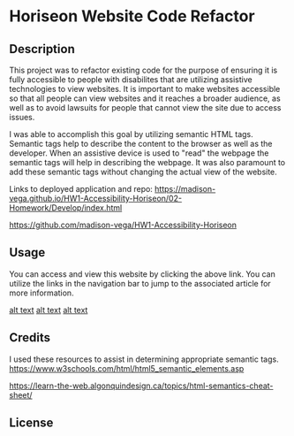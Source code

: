 # Horiseon Website Code Refactor 

## Description

This project was to refactor existing code for the purpose of ensuring it is fully accessible to people with disabilites that are utilizing assistive technologies to view websites.  It is important to make websites accessible so that all people can view websites and it reaches a broader audience, as well as to avoid lawsuits for people that cannot view the site due to access issues.

I was able to accomplish this goal by utilizing semantic HTML tags.  Semantic tags help to describe the content to the browser as well as the developer.  When an assistive device is used to "read" the webpage the semantic tags will help in describing the webpage.  It was also paramount to add these semantic tags without changing the actual view of the website.  

Links to deployed application and repo:
https://madison-vega.github.io/HW1-Accessibility-Horiseon/02-Homework/Develop/index.html

https://github.com/madison-vega/HW1-Accessibility-Horiseon

## Usage 

You can access and view this website by clicking the above link. You can utilize the links in the navigation bar to jump to the associated article for more information.

[alt text](assets/images/SS1.png)
[alt text](assets/images/SS2.png)
[alt text](assets/images/SS3.png)


## Credits

I used these resources to assist in determining appropriate semantic tags.
https://www.w3schools.com/html/html5_semantic_elements.asp

https://learn-the-web.algonquindesign.ca/topics/html-semantics-cheat-sheet/

## License 